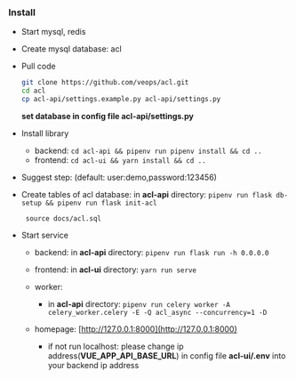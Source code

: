 ### Install

- Start mysql, redis
- Create mysql database: acl
- Pull code

  ```bash
  git clone https://github.com/veops/acl.git
  cd acl
  cp acl-api/settings.example.py acl-api/settings.py
  ```

  **set database in config file acl-api/settings.py**

- Install library
  - backend: `cd acl-api && pipenv run pipenv install && cd ..`
  - frontend: `cd acl-ui && yarn install && cd ..`
- Suggest step: (default: user:demo,password:123456)
- Create tables of acl database:
  in **acl-api** directory: `pipenv run flask db-setup && pipenv run flask init-acl`

  ` source docs/acl.sql`

- Start service

  - backend: in **acl-api** directory: `pipenv run flask run -h 0.0.0.0`
  - frontend: in **acl-ui** directory: `yarn run serve`
  - worker: 
    - in **acl-api** directory: `pipenv run celery worker -A celery_worker.celery -E -Q acl_async --concurrency=1 -D`

  - homepage: [http://127.0.0.1:8000](http://127.0.0.1:8000)
    - if not run localhost: please change ip address(**VUE_APP_API_BASE_URL**) in config file **acl-ui/.env** into your backend ip address
